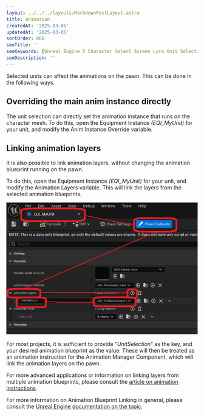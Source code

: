 ```yaml
---
layout: ../../../layouts/MarkdownPostLayout.astro
title: Animation
createdAt: '2025-03-05'
updatedAt: '2025-03-05'
sortOrder: 060
seoTitle: ''
seoKeywords: [Unreal Engine 5 Character Select Screen Lyra Unit Selection]
seoDescription: ''
---
```


Selected units can affect the animations on the pawn. This can be done in the following ways.

## Overriding the main anim instance directly

The unit selection can directly set the animation instance that runs on the character mesh. To do this, open the Equipment Instance *(<span class="object">EQI_MyUnit</span>)* for your unit, and modify the <span class="variable">Anim Instance Override</span> variable.

## Linking animation layers

It is also possible to link animation layers, without changing the animation blueprint running on the pawn.

To do this, open the Equipment Instance *(<span class="object">EQI_MyUnit</span>)* for your unit, and modify the <span class="variable">Animation Layers</span> variable. This will link the layers from the selected animation blueprints. 

![](../../../assets/lyra-unit-selection/animation-slots-eqi.jpg)

For most projects, it is sufficient to provide "*UnitSelection*" as the key, and your desired animation blueprint as the value. These will then be treated as an animation instruction for the <span class="object">Animation Manager Component</span>, which will link the animation layers on the pawn. 

For more advanced applications or information on linking layers from multiple animation blueprints, please consult the [article on animation instructions](/lyra-unit-selection/006-reference-material/030-animation-instructions).

For more information on Animation Blueprint Linking in general, please consult the [Unreal Engine documentation on the topic](https://dev.epicgames.com/documentation/en-us/unreal-engine/animation-blueprint-linking-in-unreal-engine). 